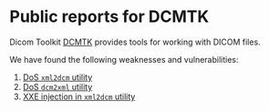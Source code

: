 # Public reports for DCMTK

Dicom Toolkit [DCMTK](https://dicom.offis.de/dcmtk.php.de) provides tools for working with DICOM files.

We have found the following weaknesses and vulnerabilities:

1. [DoS `xml2dcm` utility](./xml2dcm_dos.md)
2. [DoS `dcm2xml` utility](./dcm2xml_dos.md)
3. [XXE injection in `xml2dcm` utility](./xml2dcm_xxe.md)